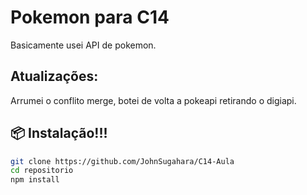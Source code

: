 #  Pokemon para C14

Basicamente usei API de pokemon.

## Atualizações:

Arrumei o conflito merge, botei de volta a pokeapi retirando o digiapi.

## 📦 Instalação!!!
```bash
git clone https://github.com/JohnSugahara/C14-Aula
cd repositorio
npm install

